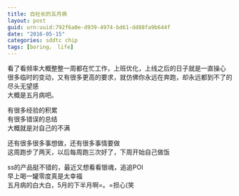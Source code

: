 ```yaml
---
title: 白社长的五月病
layout: post
guid: urn:uuid:792f6a0e-d939-4974-bd61-dd88fa9b644f
date: "2016-05-15"
categories: sddtc chip
tags: [boring， life]
---
```


看了看频率大概整整一周都在忙工作，上班优化，上线之后的日子就是一直操心  
很多临时的变动，又有很多更高的要求，就仿佛你永远在奔跑，却永远都到不了的尽头无望感  
大概是五月病吧。  

有很多经验的积累  
有很多错误的总结  
大概就是对自己的不满  

还有很多很多事想做，还有很多事情要做  
这周跑步了两天，以后每周跑三次好了，下周开始自己做饭  

ss的产品挺不错的，最近又想看看银魂，追追POI  
早上喝一罐零度真是太幸福  
五月病的白大白，5月的下半月啊=。=担心(笑  

